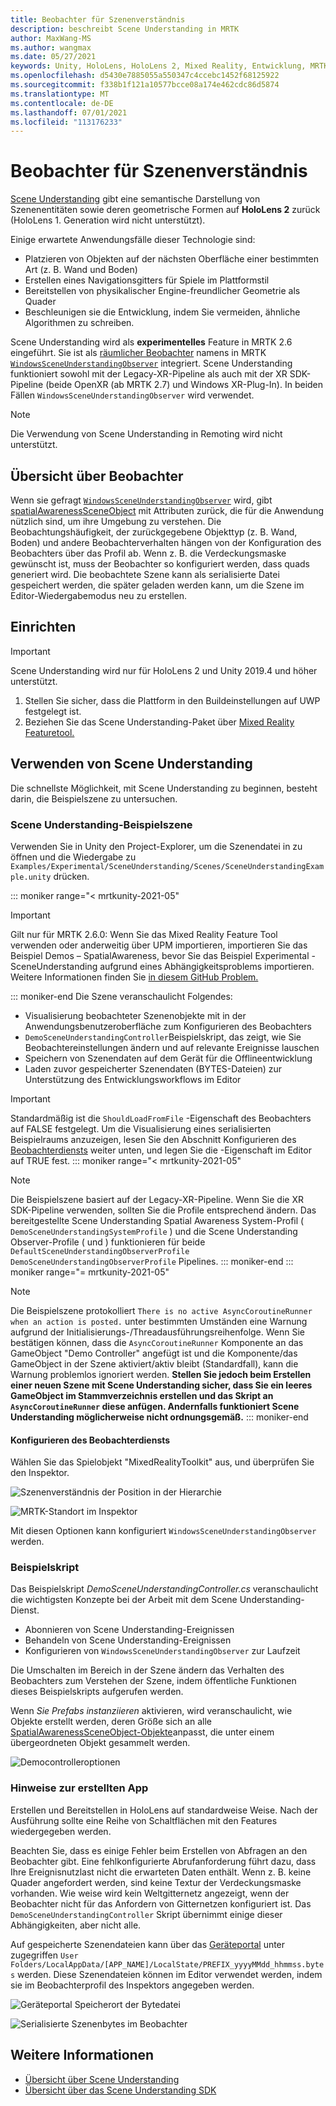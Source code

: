 ```yaml
---
title: Beobachter für Szenenverständnis
description: beschreibt Scene Understanding in MRTK
author: MaxWang-MS
ms.author: wangmax
ms.date: 05/27/2021
keywords: Unity, HoloLens, HoloLens 2, Mixed Reality, Entwicklung, MRTK, Scene Understanding
ms.openlocfilehash: d5430e7885055a550347c4ccebc1452f68125922
ms.sourcegitcommit: f338b1f121a10577bcce08a174e462cdc86d5874
ms.translationtype: MT
ms.contentlocale: de-DE
ms.lasthandoff: 07/01/2021
ms.locfileid: "113176233"
---
```

# <a name="scene-understanding-observer"></a>Beobachter für Szenenverständnis

[Scene Understanding](/windows/mixed-reality/scene-understanding) gibt eine semantische Darstellung von Szenenentitäten sowie deren geometrische Formen auf __HoloLens 2__ zurück (HoloLens 1. Generation wird nicht unterstützt).

Einige erwartete Anwendungsfälle dieser Technologie sind:
* Platzieren von Objekten auf der nächsten Oberfläche einer bestimmten Art (z. B. Wand und Boden)
* Erstellen eines Navigationsgitters für Spiele im Plattformstil
* Bereitstellen von physikalischer Engine-freundlicher Geometrie als Quader
* Beschleunigen sie die Entwicklung, indem Sie vermeiden, ähnliche Algorithmen zu schreiben.

Scene Understanding wird als __experimentelles__ Feature in MRTK 2.6 eingeführt. Sie ist als [räumlicher Beobachter](spatial-awareness-getting-started.md#register-observers) namens in MRTK [`WindowsSceneUnderstandingObserver`](xref:Microsoft.MixedReality.Toolkit.WindowsSceneUnderstanding.Experimental.WindowsSceneUnderstandingObserver) integriert. Scene Understanding funktioniert sowohl mit der Legacy-XR-Pipeline als auch mit der XR SDK-Pipeline (beide OpenXR (ab MRTK 2.7) und Windows XR-Plug-In). In beiden Fällen `WindowsSceneUnderstandingObserver` wird verwendet.

> [!NOTE] 
> Die Verwendung von Scene Understanding in Remoting wird nicht unterstützt.

## <a name="observer-overview"></a>Übersicht über Beobachter

Wenn sie gefragt [`WindowsSceneUnderstandingObserver`](xref:Microsoft.MixedReality.Toolkit.WindowsSceneUnderstanding.Experimental.WindowsSceneUnderstandingObserver) wird, gibt [spatialAwarenessSceneObject](xref:Microsoft.MixedReality.Toolkit.Experimental.SpatialAwareness.SpatialAwarenessSceneObject) mit Attributen zurück, die für die Anwendung nützlich sind, um ihre Umgebung zu verstehen. Die Beobachtungshäufigkeit, der zurückgegebene Objekttyp (z. B. Wand, Boden) und andere Beobachterverhalten hängen von der Konfiguration des Beobachters über das Profil ab. Wenn z. B. die Verdeckungsmaske gewünscht ist, muss der Beobachter so konfiguriert werden, dass quads generiert wird. Die beobachtete Szene kann als serialisierte Datei gespeichert werden, die später geladen werden kann, um die Szene im Editor-Wiedergabemodus neu zu erstellen.

## <a name="setup"></a>Einrichten

> [!IMPORTANT]
> Scene Understanding wird nur für HoloLens 2 und Unity 2019.4 und höher unterstützt.

1. Stellen Sie sicher, dass die Plattform in den Buildeinstellungen auf UWP festgelegt ist.
1. Beziehen Sie das Scene Understanding-Paket über [Mixed Reality Featuretool.](https://aka.ms/MRFeatureTool)

## <a name="using-scene-understanding"></a>Verwenden von Scene Understanding

Die schnellste Möglichkeit, mit Scene Understanding zu beginnen, besteht darin, die Beispielszene zu untersuchen.

### <a name="scene-understanding-sample-scene"></a>Scene Understanding-Beispielszene

Verwenden Sie in Unity den Project-Explorer, um die Szenendatei in zu öffnen und die Wiedergabe zu `Examples/Experimental/SceneUnderstanding/Scenes/SceneUnderstandingExample.unity` drücken.

::: moniker range="< mrtkunity-2021-05"
> [!IMPORTANT]
> Gilt nur für MRTK 2.6.0: Wenn Sie das Mixed Reality Feature Tool verwenden oder anderweitig über UPM importieren, importieren Sie das Beispiel Demos – SpatialAwareness, bevor Sie das Beispiel Experimental - SceneUnderstanding aufgrund eines Abhängigkeitsproblems importieren. Weitere Informationen finden Sie [in diesem GitHub Problem.](https://github.com/microsoft/MixedRealityToolkit-Unity/issues/9431)

::: moniker-end
Die Szene veranschaulicht Folgendes:

* Visualisierung beobachteter Szenenobjekte mit in der Anwendungsbenutzeroberfläche zum Konfigurieren des Beobachters
* `DemoSceneUnderstandingController`Beispielskript, das zeigt, wie Sie Beobachtereinstellungen ändern und auf relevante Ereignisse lauschen
* Speichern von Szenendaten auf dem Gerät für die Offlineentwicklung
* Laden zuvor gespeicherter Szenendaten (BYTES-Dateien) zur Unterstützung des Entwicklungsworkflows im Editor

> [!IMPORTANT]
> Standardmäßig ist die `ShouldLoadFromFile` -Eigenschaft des Beobachters auf FALSE festgelegt. Um die Visualisierung eines serialisierten Beispielraums anzuzeigen, lesen Sie den Abschnitt Konfigurieren des [Beobachterdiensts](#configuring-the-observer-service) weiter unten, und legen Sie die -Eigenschaft im Editor auf TRUE fest.
::: moniker range="< mrtkunity-2021-05"

> [!NOTE] 
> Die Beispielszene basiert auf der Legacy-XR-Pipeline. Wenn Sie die XR SDK-Pipeline verwenden, sollten Sie die Profile entsprechend ändern. Das bereitgestellte Scene Understanding Spatial Awareness System-Profil ( `DemoSceneUnderstandingSystemProfile` ) und die Scene Understanding Observer-Profile ( und ) funktionieren für beide `DefaultSceneUnderstandingObserverProfile` `DemoSceneUnderstandingObserverProfile` Pipelines.
::: moniker-end
::: moniker range="= mrtkunity-2021-05"

> [!NOTE] 
> Die Beispielszene protokolliert `There is no active AsyncCoroutineRunner when an action is posted.` unter bestimmten Umständen eine Warnung aufgrund der Initialisierungs-/Threadausführungsreihenfolge. Wenn Sie bestätigen können, dass die `AsyncCoroutineRunner` Komponente an das GameObject "Demo Controller" angefügt ist und die Komponente/das GameObject in der Szene aktiviert/aktiv bleibt (Standardfall), kann die Warnung problemlos ignoriert werden. **Stellen Sie jedoch beim Erstellen einer neuen Szene mit Scene Understanding sicher, dass Sie ein leeres GameObject im Stammverzeichnis erstellen und das Skript an `AsyncCoroutineRunner` diese anfügen. Andernfalls funktioniert Scene Understanding möglicherweise nicht ordnungsgemäß.**
::: moniker-end

#### <a name="configuring-the-observer-service"></a>Konfigurieren des Beobachterdiensts

Wählen Sie das Spielobjekt "MixedRealityToolkit" aus, und überprüfen Sie den Inspektor.

![Szenenverständnis der Position in der Hierarchie](../images/spatial-awareness/MRTKHierarchy.png)

![MRTK-Standort im Inspektor](../images/spatial-awareness/MRTKLocation.png)

Mit diesen Optionen kann konfiguriert `WindowsSceneUnderstandingObserver` werden.

### <a name="example-script"></a>Beispielskript

Das Beispielskript _DemoSceneUnderstandingController.cs_ veranschaulicht die wichtigsten Konzepte bei der Arbeit mit dem Scene Understanding-Dienst.

* Abonnieren von Scene Understanding-Ereignissen
* Behandeln von Scene Understanding-Ereignissen
* Konfigurieren von `WindowsSceneUnderstandingObserver` zur Laufzeit

Die Umschalten im Bereich in der Szene ändern das Verhalten des Beobachters zum Verstehen der Szene, indem öffentliche Funktionen dieses Beispielskripts aufgerufen werden.

Wenn *Sie Prefabs instanziieren* aktivieren, wird veranschaulicht, wie Objekte erstellt werden, deren Größe sich an alle [SpatialAwarenessSceneObject-Objekte](xref:Microsoft.MixedReality.Toolkit.Experimental.SpatialAwareness.SpatialAwarenessSceneObject)anpasst, die unter einem übergeordneten Objekt gesammelt werden.

![Democontrolleroptionen](../images/spatial-awareness/Controller.png)

### <a name="built-app-notes"></a>Hinweise zur erstellten App

Erstellen und Bereitstellen in HoloLens auf standardweise Weise. Nach der Ausführung sollte eine Reihe von Schaltflächen mit den Features wiedergegeben werden.

Beachten Sie, dass es einige Fehler beim Erstellen von Abfragen an den Beobachter gibt. Eine fehlkonfigurierte Abrufanforderung führt dazu, dass Ihre Ereignisnutzlast nicht die erwarteten Daten enthält. Wenn z. B. keine Quader angefordert werden, sind keine Textur der Verdeckungsmaske vorhanden. Wie weise wird kein Weltgitternetz angezeigt, wenn der Beobachter nicht für das Anfordern von Gitternetzen konfiguriert ist. Das `DemoSceneUnderstandingController` Skript übernimmt einige dieser Abhängigkeiten, aber nicht alle.

Auf gespeicherte Szenendateien kann über das [Geräteportal](/windows/mixed-reality/using-the-windows-device-portal) unter zugegriffen `User Folders/LocalAppData/[APP_NAME]/LocalState/PREFIX_yyyyMMdd_hhmmss.bytes` werden. Diese Szenendateien können im Editor verwendet werden, indem sie im Beobachterprofil des Inspektors angegeben werden.

![Geräteportal Speicherort der Bytedatei](../images/spatial-awareness/BytesInDevicePortal.png)

![Serialisierte Szenenbytes im Beobachter](../images/spatial-awareness/BytesLocationInObserver.png)

## <a name="see-also"></a>Weitere Informationen

* [Übersicht über Scene Understanding](/windows/mixed-reality/scene-understanding)
* [Übersicht über das Scene Understanding SDK](/windows/mixed-reality/scene-understanding-sdk)
